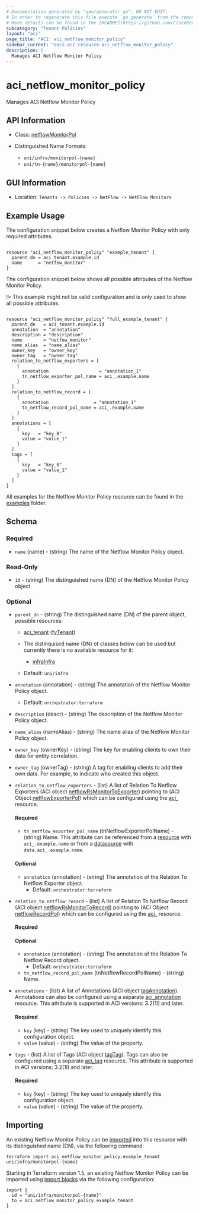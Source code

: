 ```yaml
---
# Documentation generated by "gen/generator.go"; DO NOT EDIT.
# In order to regenerate this file execute `go generate` from the repository root.
# More details can be found in the [README](https://github.com/CiscoDevNet/terraform-provider-aci/blob/master/README.md).
subcategory: "Tenant Policies"
layout: "aci"
page_title: "ACI: aci_netflow_monitor_policy"
sidebar_current: "docs-aci-resource-aci_netflow_monitor_policy"
description: |-
  Manages ACI Netflow Monitor Policy
---
```


# aci_netflow_monitor_policy #

Manages ACI Netflow Monitor Policy



## API Information ##

* Class: [netflowMonitorPol](https://pubhub.devnetcloud.com/media/model-doc-latest/docs/app/index.html#/objects/netflowMonitorPol/overview)


* Distinguished Name Formats:
  - `uni/infra/monitorpol-{name}`
  - `uni/tn-{name}/monitorpol-{name}`

## GUI Information ##

* Location: `Tenants -> Policies -> NetFlow -> NetFlow Monitors`

## Example Usage ##

The configuration snippet below creates a Netflow Monitor Policy with only required attributes.

```hcl

resource "aci_netflow_monitor_policy" "example_tenant" {
  parent_dn = aci_tenant.example.id
  name      = "netfow_monitor"
}

```
The configuration snippet below shows all possible attributes of the Netflow Monitor Policy.

!> This example might not be valid configuration and is only used to show all possible attributes.

```hcl

resource "aci_netflow_monitor_policy" "full_example_tenant" {
  parent_dn   = aci_tenant.example.id
  annotation  = "annotation"
  description = "description"
  name        = "netfow_monitor"
  name_alias  = "name_alias"
  owner_key   = "owner_key"
  owner_tag   = "owner_tag"
  relation_to_netflow_exporters = [
    {
      annotation                   = "annotation_1"
      tn_netflow_exporter_pol_name = aci_.example.name
    }
  ]
  relation_to_netflow_record = [
    {
      annotation                 = "annotation_1"
      tn_netflow_record_pol_name = aci_.example.name
    }
  ]
  annotations = [
    {
      key   = "key_0"
      value = "value_1"
    }
  ]
  tags = [
    {
      key   = "key_0"
      value = "value_1"
    }
  ]
}

```

All examples for the Netflow Monitor Policy resource can be found in the [examples](https://github.com/CiscoDevNet/terraform-provider-aci/tree/master/examples/resources/aci_netflow_monitor_policy) folder.

## Schema ##

### Required ###

* `name` (name) - (string) The name of the Netflow Monitor Policy object.

### Read-Only ###

* `id` - (string) The distinguished name (DN) of the Netflow Monitor Policy object.

### Optional ###
* `parent_dn` - (string) The distinguished name (DN) of the parent object, possible resources:
  - [aci_tenant](https://registry.terraform.io/providers/CiscoDevNet/aci/latest/docs/resources/tenant) ([fvTenant](https://pubhub.devnetcloud.com/media/model-doc-latest/docs/app/index.html#/objects/fvTenant/overview))
  - The distinquised name (DN) of classes below can be used but currently there is no available resource for it:
    - [infraInfra](https://pubhub.devnetcloud.com/media/model-doc-latest/docs/app/index.html#/objects/infraInfra/overview)

  - Default: `uni/infra`
  
* `annotation` (annotation) - (string) The annotation of the Netflow Monitor Policy object.
  - Default: `orchestrator:terraform`
* `description` (descr) - (string) The description of the Netflow Monitor Policy object.
* `name_alias` (nameAlias) - (string) The name alias of the Netflow Monitor Policy object.
* `owner_key` (ownerKey) - (string) The key for enabling clients to own their data for entity correlation.
* `owner_tag` (ownerTag) - (string) A tag for enabling clients to add their own data. For example, to indicate who created this object.

* `relation_to_netflow_exporters` - (list) A list of Relation To Netflow Exporters (ACI object [netflowRsMonitorToExporter](https://pubhub.devnetcloud.com/media/model-doc-latest/docs/app/index.html#/objects/netflowRsMonitorToExporter/overview)) pointing to  (ACI Object [netflowExporterPol](https://pubhub.devnetcloud.com/media/model-doc-latest/docs/app/index.html#/objects/netflowExporterPol/overview)) which can be configured using the [aci_](https://registry.terraform.io/providers/CiscoDevNet/aci/latest/docs/resources/) resource.
  
  #### Required ####
  
  * `tn_netflow_exporter_pol_name` (tnNetflowExporterPolName) - (string) Name. This attribute can be referenced from a [resource](https://registry.terraform.io/providers/CiscoDevNet/aci/latest/docs/resources/) with `aci_.example.name` or from a [datasource](https://registry.terraform.io/providers/CiscoDevNet/aci/latest/docs/data-sources/) with `data.aci_.example.name`.

  #### Optional ####
    
  * `annotation` (annotation) - (string) The annotation of the Relation To Netflow Exporter object.
      - Default: `orchestrator:terraform`

* `relation_to_netflow_record` - (list) A list of Relation To Netflow Record (ACI object [netflowRsMonitorToRecord](https://pubhub.devnetcloud.com/media/model-doc-latest/docs/app/index.html#/objects/netflowRsMonitorToRecord/overview)) pointing to  (ACI Object [netflowRecordPol](https://pubhub.devnetcloud.com/media/model-doc-latest/docs/app/index.html#/objects/netflowRecordPol/overview)) which can be configured using the [aci_](https://registry.terraform.io/providers/CiscoDevNet/aci/latest/docs/resources/) resource.
  
  #### Required ####
  

  #### Optional ####
    
  * `annotation` (annotation) - (string) The annotation of the Relation To Netflow Record object.
      - Default: `orchestrator:terraform`
  * `tn_netflow_record_pol_name` (tnNetflowRecordPolName) - (string) Name.

* `annotations` - (list) A list of Annotations (ACI object [tagAnnotation](https://pubhub.devnetcloud.com/media/model-doc-latest/docs/app/index.html#/objects/tagAnnotation/overview)). Annotations can also be configured using a separate [aci_annotation](https://registry.terraform.io/providers/CiscoDevNet/aci/latest/docs/resources/annotation) resource. This attribute is supported in ACI versions: 3.2(1l) and later.
  
  #### Required ####
  
  * `key` (key) - (string) The key used to uniquely identify this configuration object.
  * `value` (value) - (string) The value of the property.

* `tags` - (list) A list of Tags (ACI object [tagTag](https://pubhub.devnetcloud.com/media/model-doc-latest/docs/app/index.html#/objects/tagTag/overview)). Tags can also be configured using a separate [aci_tag](https://registry.terraform.io/providers/CiscoDevNet/aci/latest/docs/resources/tag) resource. This attribute is supported in ACI versions: 3.2(1l) and later.
  
  #### Required ####
  
  * `key` (key) - (string) The key used to uniquely identify this configuration object.
  * `value` (value) - (string) The value of the property.

## Importing

An existing Netflow Monitor Policy can be [imported](https://www.terraform.io/docs/import/index.html) into this resource with its distinguished name (DN), via the following command:

```
terraform import aci_netflow_monitor_policy.example_tenant uni/infra/monitorpol-{name}
```

Starting in Terraform version 1.5, an existing Netflow Monitor Policy can be imported
using [import blocks](https://developer.hashicorp.com/terraform/language/import) via the following configuration:

```
import {
  id = "uni/infra/monitorpol-{name}"
  to = aci_netflow_monitor_policy.example_tenant
}
```
